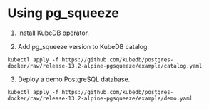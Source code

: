 # Using pg_squeeze

1. Install KubeDB operator.

2. Add pg_squeeze version to KubeDB catalog.

```
kubectl apply -f https://github.com/kubedb/postgres-docker/raw/release-13.2-alpine-pgsqueeze/example/catalog.yaml
```

3. Deploy a demo PostgreSQL database.

```
kubectl apply -f https://github.com/kubedb/postgres-docker/raw/release-13.2-alpine-pgsqueeze/example/demo.yaml
```
